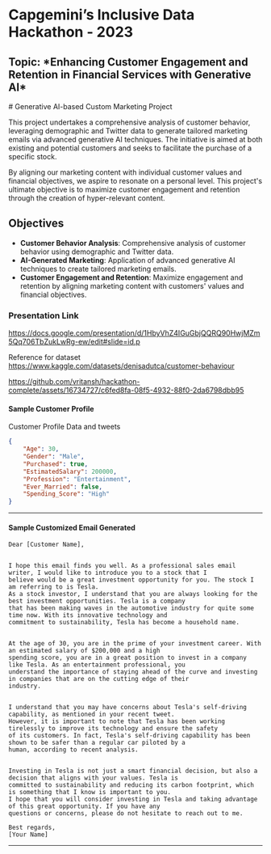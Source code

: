 <h1> Capgemini’s Inclusive Data Hackathon - 2023 </h1>

<h2> Topic: *Enhancing Customer Engagement and Retention in Financial Services with Generative AI* </h2>
# Generative AI-based Custom Marketing Project

This project undertakes a comprehensive analysis of customer behavior, leveraging demographic and Twitter data to generate tailored marketing emails via advanced generative AI techniques. The initiative is aimed at both existing and potential customers and seeks to facilitate the purchase of a specific stock.

By aligning our marketing content with individual customer values and financial objectives, we aspire to resonate on a personal level. This project's ultimate objective is to maximize customer engagement and retention through the creation of hyper-relevant content.

## Objectives
- **Customer Behavior Analysis**: Comprehensive analysis of customer behavior using demographic and Twitter data.
- **AI-Generated Marketing**: Application of advanced generative AI techniques to create tailored marketing emails.
- **Customer Engagement and Retention**: Maximize engagement and retention by aligning marketing content with customers' values and financial objectives.


<h3> Presentation Link  </h3>

https://docs.google.com/presentation/d/1HbyVhZ4IGuGbjQQRQ90HwjMZm5Qq706TbZukLwRg-ew/edit#slide=id.p

Reference for dataset https://www.kaggle.com/datasets/denisadutca/customer-behaviour



https://github.com/vritansh/hackathon-complete/assets/16734727/c6fed8fa-08f5-4932-88f0-2da6798dbb95






<h4> Sample Customer Profile </h4>

Customer Profile Data and tweets 
```json
{
    "Age": 30,
    "Gender": "Male",
    "Purchased": true,
    "EstimatedSalary": 200000,
    "Profession": "Entertainment",
    "Ever_Married": false,
    "Spending_Score": "High"
}
```
---
<h4> Sample Customized Email Generated </h4>

~~~
Dear [Customer Name],


I hope this email finds you well. As a professional sales email writer, I would like to introduce you to a stock that I
believe would be a great investment opportunity for you. The stock I am referring to is Tesla.
As a stock investor, I understand that you are always looking for the best investment opportunities. Tesla is a company
that has been making waves in the automotive industry for quite some time now. With its innovative technology and
commitment to sustainability, Tesla has become a household name.


At the age of 30, you are in the prime of your investment career. With an estimated salary of $200,000 and a high
spending score, you are in a great position to invest in a company like Tesla. As an entertainment professional, you
understand the importance of staying ahead of the curve and investing in companies that are on the cutting edge of their
industry.


I understand that you may have concerns about Tesla's self-driving capability, as mentioned in your recent tweet.
However, it is important to note that Tesla has been working tirelessly to improve its technology and ensure the safety
of its customers. In fact, Tesla's self-driving capability has been shown to be safer than a regular car piloted by a
human, according to recent analysis.


Investing in Tesla is not just a smart financial decision, but also a decision that aligns with your values. Tesla is
committed to sustainability and reducing its carbon footprint, which is something that I know is important to you.
I hope that you will consider investing in Tesla and taking advantage of this great opportunity. If you have any
questions or concerns, please do not hesitate to reach out to me.

Best regards,
[Your Name]
~~~
---
